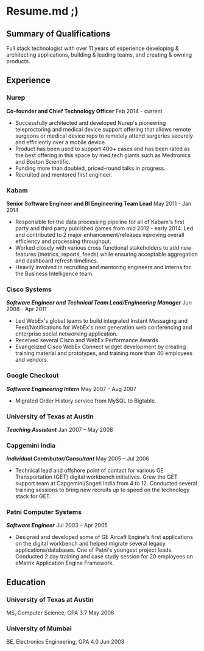 # Resume.md ;)
## Summary of Qualifications

Full stack technologist with over 11 years of experience developing & architecting applications, building & leading teams, and creating & owning products.

## Experience
### Nurep
**Co-founder and Chief Technology Officer**
Feb 2014 - current
* Successfully architected and developed Nurep's pioneering teleproctoring and medical device support offering that allows remote surgeons or medical device reps to remotely attend surgeries securely and efficiently over a mobile device.
* Product has been used to support 400+ cases and has been rated as the best offering in this space by med tech giants such as Medtronics and Boston Scientific.
* Funding more than doubled, priced-round talks in progress.
* Recruited and mentored first engineer.

### Kabam
**Senior Software Engineer and BI Engineering Team Lead**
May 2011 - Jan 2014
* Responsible for the data processing pipeline for all of Kabam's first party and third party published games from mid 2012 - early 2014. Led and contributed to 2 major enhancement/releases inproving overall efficiency and processing throughput. 
* Worked closely with various cross functional stakeholders to add new features (metrics, reports, feeds) while ensuring acceptable aggregation and dashboard refresh timelines.
* Heavily involved in recruiting and mentoring engineers and interns for the Business Intelligence team.

### Cisco Systems
***Software Engineer and Technical Team Lead/Engineering Manager***
Jun 2008 - Apr 2011
* Led WebEx's global teams to build integrated Instant Messaging and Feed/Notifications for WebEx's next generation web conferencing and enterprise social networking application.
* Received several Cisco and WebEx Performance Awards
* Evangelized Cisco WebEx Connect widget development by creating training material and prototypes, and training more than 40 employees and vendors.

### Google Checkout
***Software Engineering Intern*** 
May 2007 – Aug 2007
* Migrated Order History service from MySQL to Bigtable.

### University of Texas at Austin
***Teaching Assistant***
Jan 2007 – May 2008

### Capgemini India
***Individual Contributor/Consultant***
May 2005 – Jul 2006
* Technical lead and offshore point of contact for various GE Transportation (GET) digital workbench initiatives. Grew the GET support team at Capgemini/Sogeti India from 4 to 12. Conducted several training sessions to bring new recruits up to speed on the technology stack for GET.

### Patni Computer Systems
***Software Engineer***
Jul 2003 – Apr 2005
* Designed and developed some of GE Aircaft Engine's first applications on the digital workbench and helped migrate several legacy applications/databases. One of Patni's youngest project leads. Conducted 2 day training and case study session for 20 employees on eMatrix Application Engine Framework.

## Education
### University of Texas at Austin
MS, Computer Science, GPA 3.7 May 2008
### University of Mumbai
BE, Electronics Engineering, GPA 4.0 Jun 2003
